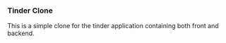 ### Tinder Clone

This is a simple clone for the tinder application containing both front and backend.
